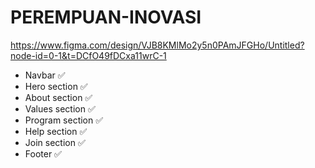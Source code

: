 # PEREMPUAN-INOVASI

https://www.figma.com/design/VJB8KMlMo2y5n0PAmJFGHo/Untitled?node-id=0-1&t=DCfO49fDCxa11wrC-1
- Navbar ✅
- Hero section ✅
- About section ✅
- Values section ✅
- Program section ✅
- Help section ✅
- Join section ✅
- Footer ✅
